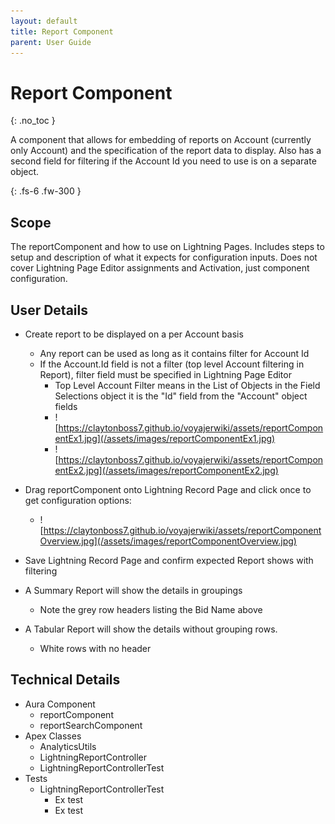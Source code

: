 ```yaml
---
layout: default
title: Report Component
parent: User Guide
---
```


# Report Component
{: .no_toc }


A component that allows for embedding of reports on Account (currently only Account) and the specification of the report data to display.   Also has a second field for filtering if the Account Id you need to use is on a separate object.

{: .fs-6 .fw-300 }

## Scope
The reportComponent and how to use on Lightning Pages.   Includes steps to setup and description of what it expects for configuration inputs.  Does not cover Lightning Page Editor assignments and Activation, just component configuration.

## User Details
- Create report to be displayed on a per Account basis
    - Any report can be used as long as it contains filter for Account Id
    - If the Account.Id field is not a filter (top level Account filtering in Report), filter field must be specified in Lightning Page Editor
        - Top Level Account Filter means in the List of Objects in the Field Selections object it is the "Id" field from the "Account" object fields
        - ![https://claytonboss7.github.io/voyajerwiki/assets/reportComponentEx1.jpg](/assets/images/reportComponentEx1.jpg)
        - ![https://claytonboss7.github.io/voyajerwiki/assets/reportComponentEx2.jpg](/assets/images/reportComponentEx2.jpg)

- Drag reportComponent onto Lightning Record Page and click once to get configuration options:
    - ![https://claytonboss7.github.io/voyajerwiki/assets/reportComponentOverview.jpg](/assets/images/reportComponentOverview.jpg)

- Save Lightning Record Page and confirm expected Report shows with filtering
- A Summary Report will show the details in groupings
    - Note the grey row headers listing the Bid Name above
- A Tabular Report will show the details without grouping rows.
    - White rows with no header

## Technical Details
- Aura Component
    - reportComponent
    - reportSearchComponent
- Apex Classes
    - AnalyticsUtils
    - LightningReportController
    - LightningReportControllerTest
- Tests
    - LightningReportControllerTest
        - Ex test
        - Ex test
